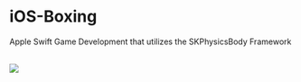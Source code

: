 # iOS-Boxing
Apple Swift Game Development that utilizes the SKPhysicsBody Framework

</br>
<a href="https://media.giphy.com/media/3o7WIt9ioV7FIc5z2w/giphy.gif"><img src="https://media.giphy.com/media/3o7WIt9ioV7FIc5z2w/giphy.gif"/></a>
